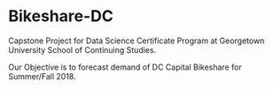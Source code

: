 # Bikeshare-DC

Capstone Project for Data Science Certificate Program at Georgetown University School of Continuing Studies.

Our Objective is to forecast demand of DC Capital Bikeshare for Summer/Fall 2018. 
